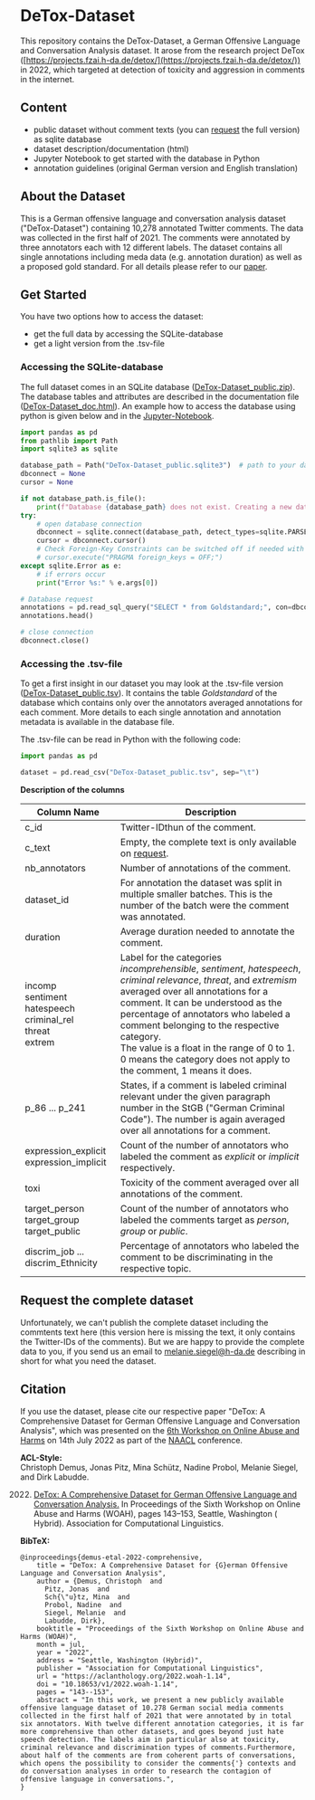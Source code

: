 # DeTox-Dataset

This repository contains the DeTox-Dataset, a German Offensive Language and Conversation Analysis dataset. It arose from
the research project DeTox ([https://projects.fzai.h-da.de/detox/](https://projects.fzai.h-da.de/detox/)) in 2022, which
targeted at detection of toxicity and aggression in comments in the internet.

## Content

- public dataset without comment texts (you can [request](#request-the-complete-dataset) the full version) as sqlite
  database
- dataset description/documentation (html)
- Jupyter Notebook to get started with the database in Python
- annotation guidelines (original German version and English translation)

## About the Dataset

This is a German offensive language and conversation analysis dataset ("DeTox-Dataset") containing 10,278 annotated
Twitter comments. The data was collected in the first half of 2021. The comments were annotated by three annotators each
with 12 different labels. The dataset contains all single annotations including meda data (e.g. annotation duration) as
well as a proposed gold standard.
For all details please refer to our [paper](https://aclanthology.org/2022.woah-1.14/).

## Get Started

You have two options how to access the dataset:

- get the full data by accessing the SQLite-database
- get a light version from the .tsv-file

### Accessing the SQLite-database

The full dataset comes in an SQLite database ([DeTox-Dataset_public.zip](DeTox-Dataset_public.zip)). The database tables
and attributes are described in the documentation
file ([DeTox-Dataset_doc.html](DeTox-Dataset_doc.html)).
An example how to access the database using python is given below and in the [Jupyter-Notebook](get-started.ipynb).

```python
import pandas as pd
from pathlib import Path
import sqlite3 as sqlite

database_path = Path("DeTox-Dataset_public.sqlite3")  # path to your database file
dbconnect = None
cursor = None

if not database_path.is_file():
    print(f"Database {database_path} does not exist. Creating a new database now ...")
try:
    # open database connection
    dbconnect = sqlite.connect(database_path, detect_types=sqlite.PARSE_DECLTYPES | sqlite.PARSE_COLNAMES)
    cursor = dbconnect.cursor()
    # Check Foreign-Key Constraints can be switched off if needed with the following line:
    # cursor.execute("PRAGMA foreign_keys = OFF;")
except sqlite.Error as e:
    # if errors occur
    print("Error %s:" % e.args[0])

# Database request
annotations = pd.read_sql_query("SELECT * from Goldstandard;", con=dbconnect)
annotations.head()

# close connection
dbconnect.close()
``` 

### Accessing the .tsv-file

To get a first insight in our dataset you may look at the .tsv-file
version ([DeTox-Dataset_public.tsv](DeTox-Dataset_public.tsv)). It contains the table _Goldstandard_ of the database
which contains only over the annotators averaged annotations for each comment. More details to each single
annotation and annotation metadata is available in the database file.

The .tsv-file can be read in Python with the following code:

```python
import pandas as pd

dataset = pd.read_csv("DeTox-Dataset_public.tsv", sep="\t")
```

**Description of the columns**

| Column Name                                                                | Description                                                                                                                                                                                                                                                                                                                                                                                                 |  
|----------------------------------------------------------------------------|-------------------------------------------------------------------------------------------------------------------------------------------------------------------------------------------------------------------------------------------------------------------------------------------------------------------------------------------------------------------------------------------------------------|
| c_id                                                                       | Twitter-IDthun of the comment.                                                                                                                                                                                                                                                                                                                                                                              |
| c_text                                                                     | Empty, the complete text is only available on [request](#request-the-complete-dataset).                                                                                                                                                                                                                                                                                                                     |
| nb_annotators                                                              | Number of annotations of the comment.                                                                                                                                                                                                                                                                                                                                                                       |
| dataset_id                                                                 | For annotation the dataset was split in multiple smaller batches. This is the number of the batch were the comment was annotated.                                                                                                                                                                                                                                                                           |
| duration                                                                   | Average duration needed to annotate the comment.                                                                                                                                                                                                                                                                                                                                                            |
| incomp<br/>sentiment<br/>hatespeech<br/>criminal_rel<br/>threat<br/>extrem | Label for the categories _incomprehensible_, _sentiment_, _hatespeech_, _criminal relevance_, _threat_, and _extremism_ averaged over all annotations for a comment. It can be understood as the percentage of annotators who labeled a comment belonging to the respective category.<br/>The value is a float in the range of 0 to 1. 0 means the category does not apply to the comment, 1 means it does. |
| p_86 ... p_241                                                             | States, if a comment is labeled criminal relevant under the given paragraph number in the StGB ("German Criminal Code"). The number is again averaged over all annotations for a comment.                                                                                                                                                                                                                   |
| expression_explicit<br/>expression_implicit                                | Count of the number of annotators who labeled the comment as _explicit_ or _implicit_ respectively.                                                                                                                                                                                                                                                                                                         |
| toxi                                                                       | Toxicity of the comment averaged over all annotations of the comment.                                                                                                                                                                                                                                                                                                                                       |
| target_person<br/>target_group<br/>target_public                           | Count of the number of annotators who labeled the comments target as _person_, _group_ or _public_.                                                                                                                                                                                                                                                                                                         |
| discrim_job ... discrim_Ethnicity                                          | Percentage of annotators who labeled the comment to be discriminating in the respective topic.                                                                                                                                                                                                                                                                                                              |

## Request the complete dataset

Unfortunately, we can't publish the complete dataset including the commtents text here (this version here is missing the
text, it only contains the Twitter-IDs of the comments). But we are happy to provide the complete data to you, if you
send us an email to [melanie.siegel@h-da.de](mailto:melanie.siegel@h-da.de?subject=[GitHub]%20DeTox-Dataset%20Request)
describing in short for what you need the dataset.

## Citation

If you use the dataset, please cite our respective paper "DeTox: A Comprehensive Dataset for German Offensive Language
and Conversation Analysis", which was presented on
the [6th Workshop on Online Abuse and Harms](https://www.workshopononlineabuse.com/) on 14th July 2022 as part of
the [NAACL](https://2022.naacl.org/) conference.

**ACL-Style:**  
Christoph Demus, Jonas Pitz, Mina Schütz, Nadine Probol, Melanie Siegel, and Dirk Labudde.

2022. [DeTox: A Comprehensive Dataset for German Offensive Language and Conversation Analysis.](https://aclanthology.org/2022.woah-1.14/)
      In Proceedings of the Sixth Workshop on Online Abuse and Harms (WOAH), pages 143–153, Seattle, Washington (
      Hybrid).
      Association for Computational Linguistics.

**BibTeX:**

```text
@inproceedings{demus-etal-2022-comprehensive,
    title = "DeTox: A Comprehensive Dataset for {G}erman Offensive Language and Conversation Analysis",
    author = {Demus, Christoph  and
      Pitz, Jonas  and
      Sch{\"u}tz, Mina  and
      Probol, Nadine  and
      Siegel, Melanie  and
      Labudde, Dirk},
    booktitle = "Proceedings of the Sixth Workshop on Online Abuse and Harms (WOAH)",
    month = jul,
    year = "2022",
    address = "Seattle, Washington (Hybrid)",
    publisher = "Association for Computational Linguistics",
    url = "https://aclanthology.org/2022.woah-1.14",
    doi = "10.18653/v1/2022.woah-1.14",
    pages = "143--153",
    abstract = "In this work, we present a new publicly available offensive language dataset of 10.278 German social media comments collected in the first half of 2021 that were annotated by in total six annotators. With twelve different annotation categories, it is far more comprehensive than other datasets, and goes beyond just hate speech detection. The labels aim in particular also at toxicity, criminal relevance and discrimination types of comments.Furthermore, about half of the comments are from coherent parts of conversations, which opens the possibility to consider the comments{'} contexts and do conversation analyses in order to research the contagion of offensive language in conversations.",
}
```
